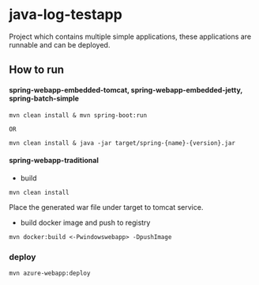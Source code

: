 # java-log-testapp
Project which contains multiple simple applications, these applications are runnable and can be deployed.

## How to run

#### spring-webapp-embedded-tomcat, spring-webapp-embedded-jetty, spring-batch-simple
```
mvn clean install & mvn spring-boot:run

OR

mvn clean install & java -jar target/spring-{name}-{version}.jar
```

#### spring-webapp-traditional

- build 
```
mvn clean install
```
   Place the generated war file under target to tomcat service.

- build docker image and push to registry
```properties
mvn docker:build <-Pwindowswebapp> -DpushImage
```

### deploy
```properties
mvn azure-webapp:deploy
```